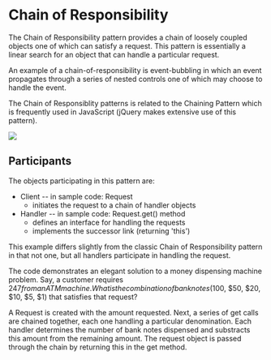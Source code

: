 # Chain of Responsibility

The Chain of Responsibility pattern provides a chain of loosely coupled objects one of which can satisfy a request. This pattern is essentially a linear search for an object that can handle a particular request.

An example of a chain-of-responsibility is event-bubbling in which an event propagates through a series of nested controls one of which may choose to handle the event.

The Chain of Responsiblity patterns is related to the Chaining Pattern which is frequently used in JavaScript (jQuery makes extensive use of this pattern).

![](http://www.dofactory.com/images/diagrams/javascript/javascript-chain-of-responsibility.jpg)

## Participants

The objects participating in this pattern are:
* Client -- in sample code: Request
	* initiates the request to a chain of handler objects
* Handler -- in sample code: Request.get() method
	* defines an interface for handling the requests
	* implements the successor link (returning 'this')

This example differs slightly from the classic Chain of Responsibility pattern in that not one, but all handlers participate in handling the request.

The code demonstrates an elegant solution to a money dispensing machine problem. Say, a customer requires $247 from an ATM machine. What is the combination of bank notes ($100, $50, $20, $10, $5, $1) that satisfies that request?

A Request is created with the amount requested. Next, a series of get calls are chained together, each one handling a particular denomination. Each handler determines the number of bank notes dispensed and substracts this amount from the remaining amount. The request object is passed through the chain by returning this in the get method.
